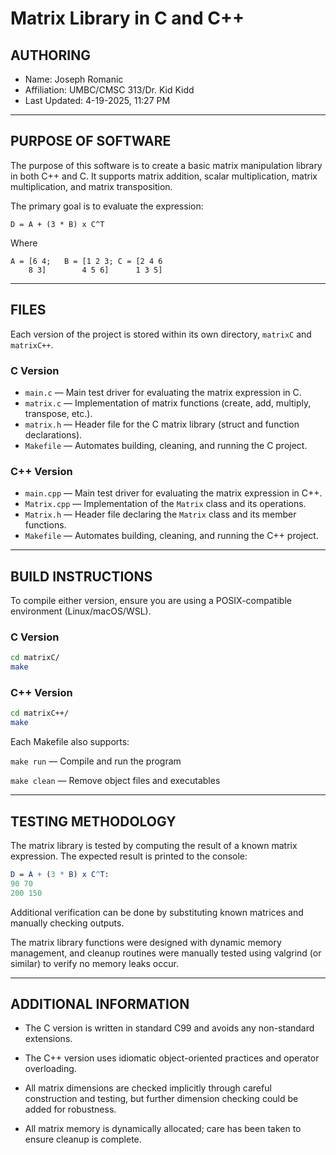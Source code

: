 # Matrix Library in C and C++

## AUTHORING
- Name: Joseph Romanic
- Affiliation: UMBC/CMSC 313/Dr. Kid Kidd
- Last Updated: 4-19-2025, 11:27 PM

---

## PURPOSE OF SOFTWARE

The purpose of this software is to create a basic matrix manipulation library in both C++ and C. It supports matrix addition, scalar multiplication, matrix multiplication, and matrix transposition.

The primary goal is to evaluate the expression:

`D = A + (3 * B) x C^T`

Where
```
A =	[6 4;	B =	[1 2 3; C =	[2 4 6
	8 3]		4 5 6]		1 3 5]
```

---

## FILES

Each version of the project is stored within its own directory, `matrixC` and `matrixC++`.

### C Version
- `main.c` — Main test driver for evaluating the matrix expression in C.
- `matrix.c` — Implementation of matrix functions (create, add, multiply, transpose, etc.).
- `matrix.h` — Header file for the C matrix library (struct and function declarations).
- `Makefile` — Automates building, cleaning, and running the C project.

### C++ Version
- `main.cpp` — Main test driver for evaluating the matrix expression in C++.
- `Matrix.cpp` — Implementation of the `Matrix` class and its operations.
- `Matrix.h` — Header file declaring the `Matrix` class and its member functions.
- `Makefile` — Automates building, cleaning, and running the C++ project.

---

## BUILD INSTRUCTIONS

To compile either version, ensure you are using a POSIX-compatible environment (Linux/macOS/WSL).

### C Version
```bash
cd matrixC/
make
```

### C++ Version
```bash
cd matrixC++/
make
```

Each Makefile also supports:

`make run` — Compile and run the program

`make clean` — Remove object files and executables

---

## TESTING METHODOLOGY
The matrix library is tested by computing the result of a known matrix expression. The expected result is printed to the console:

```mathematica
D = A + (3 * B) x C^T:
90 70
200 150
```

Additional verification can be done by substituting known matrices and manually checking outputs.

The matrix library functions were designed with dynamic memory management, and cleanup routines were manually tested using valgrind (or similar) to verify no memory leaks occur.

---

## ADDITIONAL INFORMATION

- The C version is written in standard C99 and avoids any non-standard extensions.

- The C++ version uses idiomatic object-oriented practices and operator overloading.

- All matrix dimensions are checked implicitly through careful construction and testing, but further dimension checking could be added for robustness.

- All matrix memory is dynamically allocated; care has been taken to ensure cleanup is complete.

